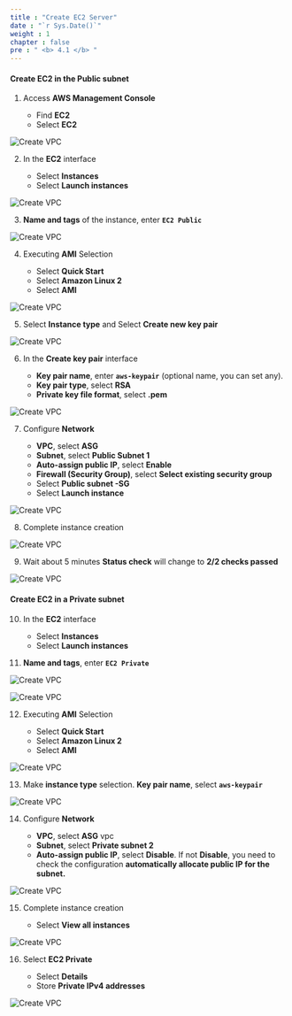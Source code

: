 ```yaml
---
title : "Create EC2 Server"
date : "`r Sys.Date()`"
weight : 1
chapter : false
pre : " <b> 4.1 </b> "
---
```


#### Create EC2 in the Public subnet

1. Access **AWS Management Console**

   - Find **EC2**
   - Select **EC2**

![Create VPC](/images/6/0001.png?featherlight=false&width=90pc)

2. In the **EC2** interface

   - Select **Instances**
   - Select **Launch instances**

![Create VPC](/images/6/0002.png?featherlight=false&width=90pc)

3. **Name and tags** of the instance, enter **```EC2 Public```**

![Create VPC](/images/6/0003.png?featherlight=false&width=90pc)

4. Executing **AMI** Selection

   - Select **Quick Start**
   - Select **Amazon Linux 2**
   - Select **AMI**

![Create VPC](/images/6/0004.png?featherlight=false&width=90pc)

5. Select **Instance type** and Select **Create new key pair**

![Create VPC](/images/6/0005.png?featherlight=false&width=90pc)

6. In the **Create key pair** interface

   - **Key pair name**, enter **```aws-keypair```** (optional name, you can set any).
   - **Key pair type**, select **RSA**
   - **Private key file format**, select **.pem**

![Create VPC](/images/6/0006.png?featherlight=false&width=90pc)

7. Configure **Network**

    - **VPC**, select **ASG**
    - **Subnet**, select **Public Subnet 1**
    - **Auto-assign public IP**, select **Enable**
    - **Firewall (Security Group)**, select **Select existing security group**
    - Select **Public subnet -SG**
    - Select **Launch instance**

![Create VPC](/images/6/0007.png?featherlight=false&width=90pc)

8. Complete instance creation

![Create VPC](/images/6/0008.png?featherlight=false&width=90pc)

9. Wait about 5 minutes **Status check** will change to **2/2 checks passed**

![Create VPC](/images/6/0009.png?featherlight=false&width=90pc)

#### Create EC2 in a Private subnet

10. In the **EC2** interface

    - Select **Instances**
    - Select **Launch instances**

11. **Name and tags**, enter **```EC2 Private```**

![Create VPC](/images/6/00010.png?featherlight=false&width=90pc)

![Create VPC](/images/6/00011.png?featherlight=false&width=90pc)

12. Executing **AMI** Selection

     - Select **Quick Start**
     - Select **Amazon Linux 2**
     - Select **AMI**

![Create VPC](/images/6/00012.png?featherlight=false&width=90pc)

13. Make **instance type** selection. **Key pair name**, select **```aws-keypair```**

![Create VPC](/images/6/00013.png?featherlight=false&width=90pc)

14. Configure **Network**

      - **VPC**, select **ASG** vpc
      - **Subnet**, select **Private subnet 2**
      - **Auto-assign public IP**, select **Disable**. If not **Disable**, you need to check the configuration **automatically allocate public IP for the subnet.**

![Create VPC](/images/6/00014.png?featherlight=false&width=90pc)

15. Complete instance creation

      - Select **View all instances**

![Create VPC](/images/6/00015.png?featherlight=false&width=90pc)

16. Select **EC2 Private**

      - Select **Details**
      - Store **Private IPv4 addresses**

![Create VPC](/images/6/00016.png?featherlight=false&width=90pc)